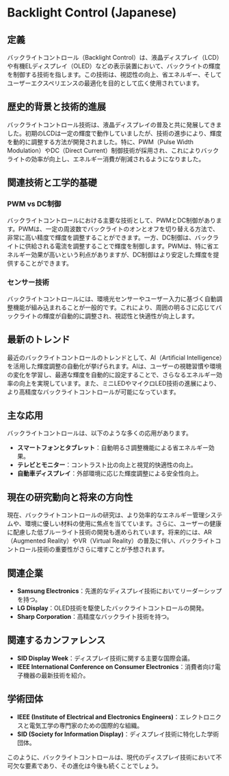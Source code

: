 # Backlight Control (Japanese)

## 定義
バックライトコントロール（Backlight Control）は、液晶ディスプレイ（LCD）や有機ELディスプレイ（OLED）などの表示装置において、バックライトの輝度を制御する技術を指します。この技術は、視認性の向上、省エネルギー、そしてユーザーエクスペリエンスの最適化を目的として広く使用されています。

## 歴史的背景と技術的進展
バックライトコントロール技術は、液晶ディスプレイの普及と共に発展してきました。初期のLCDは一定の輝度で動作していましたが、技術の進歩により、輝度を動的に調整する方法が開発されました。特に、PWM（Pulse Width Modulation）やDC（Direct Current）制御技術が採用され、これによりバックライトの効率が向上し、エネルギー消費が削減されるようになりました。

## 関連技術と工学的基礎
### PWM vs DC制御
バックライトコントロールにおける主要な技術として、PWMとDC制御があります。PWMは、一定の周波数でバックライトのオンとオフを切り替える方法で、非常に高い精度で輝度を調整することができます。一方、DC制御は、バックライトに供給される電流を調整することで輝度を制御します。PWMは、特に省エネルギー効果が高いという利点がありますが、DC制御はより安定した輝度を提供することができます。

### センサー技術
バックライトコントロールには、環境光センサーやユーザー入力に基づく自動調整機能が組み込まれることが一般的です。これにより、周囲の明るさに応じてバックライトの輝度が自動的に調整され、視認性と快適性が向上します。

## 最新のトレンド
最近のバックライトコントロールのトレンドとして、AI（Artificial Intelligence）を活用した輝度調整の自動化が挙げられます。AIは、ユーザーの視聴習慣や環境の変化を学習し、最適な輝度を自動的に設定することで、さらなるエネルギー効率の向上を実現しています。また、ミニLEDやマイクロLED技術の進展により、より高精度なバックライトコントロールが可能になっています。

## 主な応用
バックライトコントロールは、以下のような多くの応用があります。
- **スマートフォンとタブレット**：自動明るさ調整機能による省エネルギー効果。
- **テレビとモニター**：コントラスト比の向上と視覚的快適性の向上。
- **自動車ディスプレイ**：外部環境に応じた輝度調整による安全性向上。

## 現在の研究動向と将来の方向性
現在、バックライトコントロールの研究は、より効率的なエネルギー管理システムや、環境に優しい材料の使用に焦点を当てています。さらに、ユーザーの健康に配慮した低ブルーライト技術の開発も進められています。将来的には、AR（Augmented Reality）やVR（Virtual Reality）の普及に伴い、バックライトコントロール技術の重要性がさらに増すことが予想されます。

## 関連企業
- **Samsung Electronics**：先進的なディスプレイ技術においてリーダーシップを持つ。
- **LG Display**：OLED技術を駆使したバックライトコントロールの開発。
- **Sharp Corporation**：高精度なバックライト技術を持つ。

## 関連するカンファレンス
- **SID Display Week**：ディスプレイ技術に関する主要な国際会議。
- **IEEE International Conference on Consumer Electronics**：消費者向け電子機器の最新技術を紹介。

## 学術団体
- **IEEE (Institute of Electrical and Electronics Engineers)**：エレクトロニクスと電気工学の専門家のための国際的な組織。
- **SID (Society for Information Display)**：ディスプレイ技術に特化した学術団体。 

このように、バックライトコントロールは、現代のディスプレイ技術において不可欠な要素であり、その進化は今後も続くことでしょう。